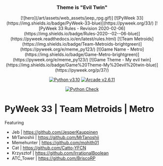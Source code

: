 <div align="center">

  <h3>Theme is "Evil Twin"</h3>
[![hero](/art/assets/web_assets/jeep_rpg.gif)]
[![PyWeek 33](https://img.shields.io/badge/PyWeek-33-blue)](https://pyweek.org/33/)
[![PyWeek 33 Rules - Revision 2020-02-06](https://img.shields.io/badge/Rules-2020--02--06-blue)](https://pyweek.readthedocs.io/en/latest/rules.html)
[![Team Metroids](https://img.shields.io/badge/Team-Metroids-brightgreen)](https://pyweek.org/e/meme_py123/)
[![Game Name - Metro](https://img.shields.io/badge/Game-Metro-brightgreen)](https://pyweek.org/e/meme_py123/)
[![Game Theme - My evil twin](https://img.shields.io/badge/Game%20Theme-My%20evil%20twin-blue)](https://pyweek.org/p/37/)

</div>
<div align="center">

[![Python v3.10](https://img.shields.io/badge/Python-v3.10-blue)](https://docs.python.org/3.10/)
[![Arcade v2.6.11](https://img.shields.io/badge/Arcade-v2.6.11-blue)](https://api.arcade.academy/en/2.6.11/)

</div>
<div align="center">

[![Python Check](https://github.com/MrTanoshii/PyWeek-33-Metro/actions/workflows/python_check.yml/badge.svg)](https://github.com/MrTanoshii/PyWeek-33-Metro/actions/workflows/python_check.yml)

</div>

# PyWeek 33 | Team Metroids | Metro

Featuring

- Jeb | https://github.com/JesperKauppinen
- MrTanoshii | https://github.com/MrTanoshii
- Memehunter | https://github.com/mohith01
- Cat | https://github.com/Catto-YFCN
- Krzysztof | https://github.com/IrrationalBoolean
- ATC_Tower | https://github.com/BriscoRP
